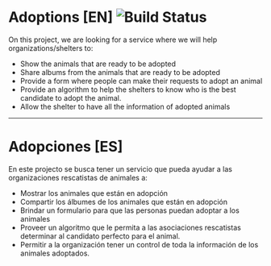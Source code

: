 # Adoptions [EN] ![Build Status](https://travis-ci.com/isabel22/adopciones.svg?branch=master)

On this project, we are looking for a service where we will help organizations/shelters to:

* Show the animals that are ready to be adopted
* Share albums from the animals that are ready to be adopted
* Provide a form where people can make their requests to adopt an animal
* Provide an algorithm to help the shelters to know who is the best candidate to adopt the animal.
* Allow the shelter to have all the information of adopted animals

---

# Adopciones [ES]

En este projecto se busca tener un servicio que pueda ayudar a las organizaciones rescatistas de animales a:

* Mostrar los animales que están en adopción
* Compartir los álbumes de los animales que están en adopción
* Brindar un formulario para que las personas puedan adoptar a los animales
* Proveer un algoritmo que le permita a las asociaciones rescatistas determinar al candidato perfecto para el animal.
* Permitir a la organización tener un control de toda la información de los animales adoptados.
